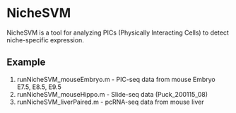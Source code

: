 # NicheSVM

NicheSVM is a tool for analyzing PICs (Physically Interacting Cells) to detect niche-specific expression.

## Example

1. runNicheSVM_mouseEmbryo.m - PIC-seq data from mouse Embryo E7.5, E8.5, E9.5
2. runNicheSVM_mouseHippo.m - Slide-seq data (Puck_200115_08)
3. runNicheSVM_liverPaired.m - pcRNA-seq data from mouse liver
